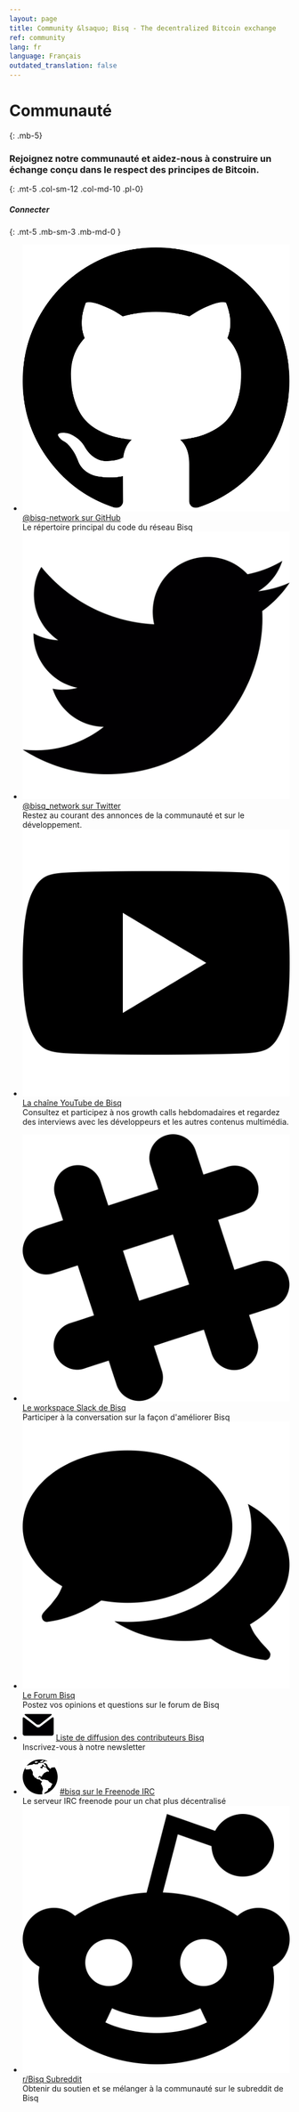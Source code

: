 ```yaml
---
layout: page
title: Community &lsaquo; Bisq - The decentralized Bitcoin exchange
ref: community
lang: fr
language: Français
outdated_translation: false
---
```

# Communauté
{: .mb-5}

### Rejoignez notre communauté et aidez-nous à construire un échange conçu dans le respect des principes de Bitcoin.
{: .mt-5 .col-sm-12 .col-md-10 .pl-0}



##### Connecter
{: .mt-5 .mb-sm-3 .mb-md-0 }

<div class="row mb-sm-4 mb-md-0">

  <ul class="mt-sm-0 mb-0 mt-md-3 mb-md-5 community-links grey col-sm-12 col-md-4 pr-3">
    <li><img src="/images/community/github.svg" alt="github"> <a href="https://github.com/bisq-network">@bisq-network sur GitHub</a><br> Le répertoire principal du code du réseau Bisq</li>
    <li><img src="/images/community/twitter.svg" alt="twitter"> <a href="https://twitter.com/bisq_network">@bisq_network sur Twitter</a><br>Restez au courant des annonces de la communauté et sur le développement.</li>
    <li><img src="/images/community/youtube.svg" alt="youtube"> <a href="https://www.youtube.com/c/bisq-network">La chaîne YouTube de Bisq</a><br>Consultez et participez à nos growth calls hebdomadaires et regardez des interviews avec les développeurs et les autres contenus multimédia.</li>
  </ul>
  <ul class="mt-sm-0 mb-0 mt-md-3 mb-md-5 community-links grey col-sm-12 col-md-4 pr-3">
    <li><img src="/images/community/slack.svg" alt="slack"> <a href="https://bisq.network/slack-invite">Le workspace Slack de Bisq</a><br>Participer à la conversation sur la façon d'améliorer Bisq</li>
    <li><img src="/images/community/forum.svg" alt="forum"> <a href="https://bisq.community"> Le Forum Bisq</a><br>Postez vos opinions et questions sur le forum de Bisq</li>
    <li><img src="/images/community/mailinglist.svg" alt="mailinglist"> <a href="https://lists.bisq.network/listinfo/bisq-contrib">Liste de diffusion des contributeurs Bisq</a><br>Inscrivez-vous à notre newsletter</li>
  </ul>
  <ul class="mt-sm-0 mb-0 mt-md-3 mb-md-5 community-links grey col-sm-12 col-md-4 pr-3">
    <li><img src="/images/community/irc.svg" alt="irc"> <a href="https://webchat.freenode.net/?channels=bisq">#bisq sur le Freenode IRC</a><br>Le serveur IRC freenode pour un chat plus décentralisé</li>
    <li><img src="/images/community/reddit.svg" alt="reddit"> <a href="https://www.reddit.com/r/bisq">r/Bisq Subreddit</a><br>Obtenir du soutien et se mélanger à la communauté sur le subreddit de Bisq </li>
  </ul>
</div>
